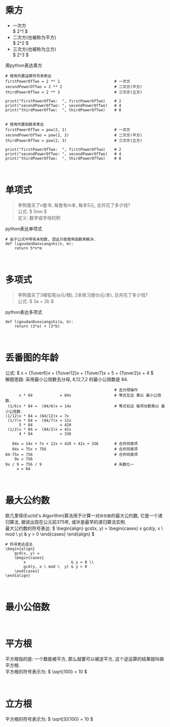 # 乘方
- 一次方  
  $ 2^1 $
- 二次方(也被称为平方)  
  $ 2^2 $
- 三次方(也被称为立方)  
  $ 2^3 $    

用python表达乘方
```python3
# 使用内置运算符号来表达
firstPowerOfTwo = 2 ** 1                        # 一次方
secondPowerOfTwo = 2 ** 2                       # 二次方(平方)
thirdPowerOfTwo = 2 ** 3                        # 三次方(立方)

print("firstPowerOfTwo:  ", firstPowerOfTwo)    # 2
print("secondPowerOfTwo: ", secondPowerOfTwo)   # 4
print("thirdPowerOfTwo:  ", thirdPowerOfTwo)    # 8


# 使用内置函数来表达
firstPowerOfTwo = pow(2, 1)                     # 一次方
secondPowerOfTwo = pow(2, 2)                    # 二次方(平方)
thirdPowerOfTwo = pow(2, 3)                     # 三次方(立方)

print("firstPowerOfTwo:  ", firstPowerOfTwo)    # 2
print("secondPowerOfTwo: ", secondPowerOfTwo)   # 4
print("thirdPowerOfTwo:  ", thirdPowerOfTwo)    # 8
```

&nbsp;  
# 单项式
> 李狗蛋买了n套书, 每套有m本, 每本5元, 总共花了多少钱?  
> 公式: $ 5mn $   
> 定义: 数字或字母的积

python表达单项式
```python3
# 由于公式中带有未知数, 因此只能使用函数来解决.
def ligoudanDanxiangshi(n, m):
    return 5*n*m
```


&nbsp;  
# 多项式
> 李狗蛋买了3根铅笔(a元/根), 2本练习册(b元/本), 总共花了多少钱?  
> 公式: $ 3a + 2b $   

python表达多项式
```python3
def ligoudanDuoxiangshi(a, b):
    return (3*a) + (2*b)
``` 

&nbsp;  
# 丢番图的年龄
公式: $ x = {1\over6}x + {1\over12}x + {1\over7}x + 5 + {1\over2}x + 4  $   
解题思路: 采用最小公倍数去分母, 6,12,7,2 的最小公倍数是 84.  
```
                                                # 去分母操作
      x * 84            = 84x                   # 等式左边 乘以 最小公倍数.
 (1/6)x * 84 =  (84/6)x = 14x                   # 等式右边 每项也都乘以 最小公倍数.
(1/12)x * 84 = (84/12)x = 7x   
 (1/7)x * 84 =  (84/7)x = 12x
      5 * 84            = 420      
 (1/2)x * 84 =  (84/2)x = 42x     
      4 * 84            = 336  

   84x = 14x + 7x + 12x + 420 + 42x + 336       # 合并同类项
   84x = 75x + 756                              # 合并同类项
84-75x = 756                                    # 合并同类项
    9x = 756                                    
9x / 9 = 756 / 9                                # 系数化一 
     x = 84   
```

&nbsp;  
# 最大公约数
欧几里得(Euclid's Algorithm)算法用于计算一对`非负数`的最大公约数, 它是一个递归算法, 据说出现在公元前375年, 或许是最早的递归算法实例.   
最大公约数的符号表达: $ \begin{align} gcd(x, y) = \begin{cases} x gcd(y, x \ mod \  y) & y > 0 \end{cases} \end{align} $
```shell script
# 符号表达语法
\begin{align}
    gcd(x, y) =
    \begin{cases}
        x                    & y = 0 \\
        gcd(y, x \ mod \  y) & y > 0
    \end{cases}
\end{align}
```

&nbsp;  
# 最小公倍数

&nbsp;  
# 平方根
平方根指的是: 一个数能被平方, 那么就要可以被逆平方, 这个逆运算的结果就叫做平方根.   
平方根的符号表示为: $ \sqrt{100} = 10 $


&nbsp;  
# 立方根
平方根的符号表示为: $ \sqrt[3]{100} = 10 $


